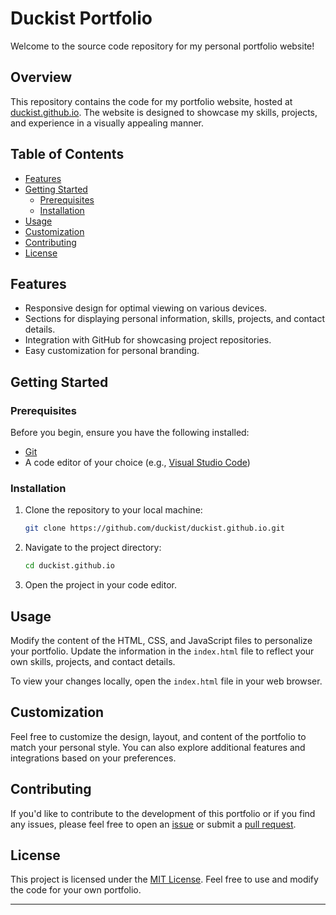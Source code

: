 # Duckist Portfolio

Welcome to the source code repository for my personal portfolio website!

## Overview

This repository contains the code for my portfolio website, hosted at [duckist.github.io](https://duckist.github.io). The website is designed to showcase my skills, projects, and experience in a visually appealing manner.

## Table of Contents

- [Features](#features)
- [Getting Started](#getting-started)
  - [Prerequisites](#prerequisites)
  - [Installation](#installation)
- [Usage](#usage)
- [Customization](#customization)
- [Contributing](#contributing)
- [License](#license)

## Features

- Responsive design for optimal viewing on various devices.
- Sections for displaying personal information, skills, projects, and contact details.
- Integration with GitHub for showcasing project repositories.
- Easy customization for personal branding.

## Getting Started

### Prerequisites

Before you begin, ensure you have the following installed:

- [Git](https://git-scm.com/)
- A code editor of your choice (e.g., [Visual Studio Code](https://code.visualstudio.com/))

### Installation

1. Clone the repository to your local machine:

   ```bash
   git clone https://github.com/duckist/duckist.github.io.git
   ```

2. Navigate to the project directory:

   ```bash
   cd duckist.github.io
   ```

3. Open the project in your code editor.

## Usage

Modify the content of the HTML, CSS, and JavaScript files to personalize your portfolio. Update the information in the `index.html` file to reflect your own skills, projects, and contact details.

To view your changes locally, open the `index.html` file in your web browser.

## Customization

Feel free to customize the design, layout, and content of the portfolio to match your personal style. You can also explore additional features and integrations based on your preferences.

## Contributing

If you'd like to contribute to the development of this portfolio or if you find any issues, please feel free to open an [issue](https://github.com/duckist/duckist.github.io/issues) or submit a [pull request](https://github.com/duckist/duckist.github.io/pulls).

## License

This project is licensed under the [MIT License](LICENSE). Feel free to use and modify the code for your own portfolio.

---
